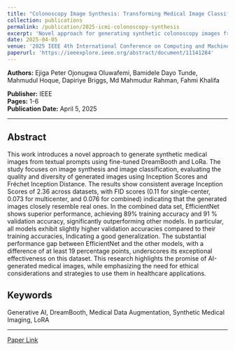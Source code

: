 ```yaml
---
title: "Colonoscopy Image Synthesis: Transforming Medical Image Classification With Enhanced Quality and Computational Efficiency"
collection: publications
permalink: /publication/2025-icmi-colonoscopy-synthesis
excerpt: 'Novel approach for generating synthetic colonoscopy images from textual prompts using fine-tuned DreamBooth and LoRA for medical data augmentation.'
date: 2025-04-05
venue: '2025 IEEE 4th International Conference on Computing and Machine Intelligence (ICMI)'
paperurl: 'https://ieeexplore.ieee.org/abstract/document/11141284'
---
```


**Authors:** Ejiga Peter Ojonugwa Oluwafemi, Bamidele Dayo Tunde, Mahmudul Hoque, Dapiriye Briggs, Md Mahmudur Rahman, Fahmi Khalifa

**Publisher:** IEEE  
**Pages:** 1-6  
**Publication Date:** April 5, 2025

---

## Abstract

This work introduces a novel approach to generate synthetic medical images from textual prompts using fine-tuned DreamBooth and LoRa. The study focuses on image synthesis and image classification, evaluating the quality and diversity of generated images using Inception Scores and Fréchet Inception Distance. The results show consistent average Inception Scores of 2.36 across datasets, with FID scores (0.11 for single-center, 0.073 for multicenter, and 0.076 for combined) indicating that the generated images closely resemble real ones. In the combined data set, EfficientNet shows superior performance, achieving 89% training accuracy and 91 % validation accuracy, significantly outperforming other models. In particular, all models exhibit slightly higher validation accuracies compared to their training accuracies, Indicating a good generalization. The substantial performance gap between EfficientNet and the other models, with a difference of at least 19 percentage points, underscores its exceptional effectiveness on this dataset. This research highlights the promise of AI-generated medical images, while emphasizing the need for ethical considerations and strategies to use them in healthcare applications.

## Keywords

Generative AI, DreamBooth, Medical Data Augmentation, Synthetic Medical Imaging, LoRA

---

[Paper Link](https://ieeexplore.ieee.org/abstract/document/11141284)
